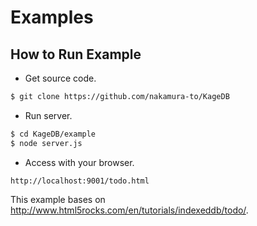 Examples
========

## How to Run Example

- Get source code.
```sh
$ git clone https://github.com/nakamura-to/KageDB
```

- Run server.
```sh
$ cd KageDB/example
$ node server.js
```

- Access with your browser.
```
http://localhost:9001/todo.html
```

This example bases on http://www.html5rocks.com/en/tutorials/indexeddb/todo/.